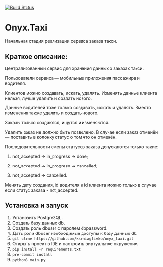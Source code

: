 [![Build Status](https://app.travis-ci.com/kseniaglivko/onyx_taxi.svg?branch=master)](https://app.travis-ci.com/kseniaglivko/onyx_taxi)

# Onyx.Taxi

Начальная стадия реализации сервиса заказа такси.


## Краткое описание:

Централизованный сервис для хранения данных о заказах такси.

Пользователи сервиса — мобильные приложения пассажира и водителя.

Клиентов можно создавать, искать, удалять. Изменять данные клиента нельзя, лучше удалить и создать нового.

Данные водителей тоже  только создавать, искать и удалять. Вместо изменения также удалить и создать нового.

Заказы только создаются, ищутся и изменяются.

Удалить заказ не должно быть позволено. В случае если заказ отменён — поставить в колонку статус о том что он отменён.

Последовательности смены статусов заказа допускаются только такие:

1) not_accepted → in_progress → done;

2) not_accepted → in_progress → cancelled;

3) not_accepted → cancelled.

Менять дату создания, id водителя и id клиента можно только в случае если статус заказа - not_accepted.


## Установка и запуск

1. Установить PostgreSQL.
2. Создать базу данных db.
3. Создать роль dbuser с паролем dbpassword.
4. Дать роли dbuser необходимые доступы к базу данных db.
5. ```git clone https://github.com/kseniaglivko/onyx_taxi.git```
6. Открыть проект в IDE и настроить виртуальное окружение.
7. ```pip install -r requirements.txt```
8. ```pre-commit install```
9. ```python3 main.py```
